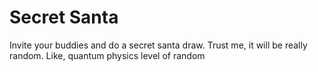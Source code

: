 # Secret Santa 
Invite your buddies and do a secret santa draw. Trust me, it will be really random. Like, quantum physics level of random
